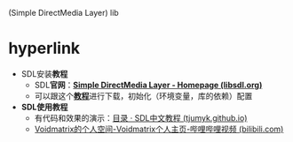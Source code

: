 (Simple DirectMedia Layer) lib
# hyperlink
- SDL安装**教程**
	- SDL**官网**：**[Simple DirectMedia Layer - Homepage (libsdl.org)](https://www.libsdl.org/)**
	- 可以跟这个[**教程**](https://blog.csdn.net/qq_72157449/article/details/130490332)进行下载，初始化（环境变量，库的依赖）配置
- **SDL使用教程**
	- 有代码和效果的演示：[目录 · SDL中文教程 (tjumyk.github.io)](https://tjumyk.github.io/sdl-tutorial-cn/contents.html)
	- [Voidmatrix的个人空间-Voidmatrix个人主页-哔哩哔哩视频 (bilibili.com)](https://space.bilibili.com/25864506)